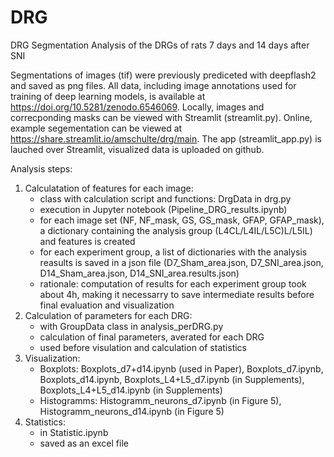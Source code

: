 # DRG
DRG Segmentation Analysis of the DRGs of rats 7 days and 14 days after SNI

Segmentations of images (tif) were previously prediceted with deepflash2 and saved as png files.
All data, including image annotations used for training of deep learning models, is available at https://doi.org/10.5281/zenodo.6546069.
Locally, images and correcponding masks can be viewed with Streamlit (streamlit.py).
Online, example segementation can be viewed at https://share.streamlit.io/amschulte/drg/main.
The app (streamlit_app.py) is lauched over Streamlit, visualized data is uploaded on github.

Analysis steps:
1. Calculatation of features for each image:
   - class with calculation script and functions: DrgData in drg.py
   - execution in Jupyter notebook (Pipeline_DRG_results.ipynb)
   - for each image set (NF, NF_mask, GS, GS_mask, GFAP, GFAP_mask), a dictionary containing the analysis group (L4CL/L4IL/L5C)L/L5IL) and features is created
   - for each experiment group, a list of dictionaries with the analysis reasults is saved in a json file (D7_Sham_area.json, D7_SNI_area.json, D14_Sham_area.json, D14_SNI_area.results.json)
   - rationale: computation of results for each experiment group took about 4h, making it necessarry to save intermediate results before final evaluation and visualization 
2. Calculation of parameters for each DRG:
   - with GroupData class in analysis_perDRG.py
   - calculation of final parameters, averated for each DRG 
   - used before visulation and calculation of statistics
3. Visualization:
   - Boxplots: Boxplots_d7+d14.ipynb (used in Paper), Boxplots_d7.ipynb, Boxplots_d14.ipynb, Boxplots_L4+L5_d7.ipynb (in Supplements), Boxplots_L4+L5_d14.ipynb (in Supplements)
   - Histogramms: Histogramm_neurons_d7.ipynb (in Figure 5), Histogramm_neurons_d14.ipynb (in Figure 5)
4. Statistics:
   - in Statistic.ipynb
   - saved as an excel file